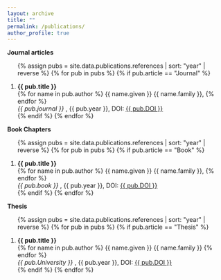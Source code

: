 ```yaml
---
layout: archive
title: ""
permalink: /publications/
author_profile: true
---
```

**Journal articles**

<ol>

{% assign pubs = site.data.publications.references | sort: "year" | reverse %}
{% for pub in pubs %}
   {% if pub.article == "Journal" %}
      <li>
         <b> {{ pub.title }} </b>
         <br>
         {% for name in pub.author %}
            {{ name.given }} {{ name.family }},
         {% endfor %}
         <br>
         <i> {{ pub.journal }} </i>,
         {{ pub.year }},
         DOI: <a target="_blank" href="{{ pub.DOI }}"><span class="tag is-danger">{{ pub.DOI }}</span></a>
      </li>
   {% endif %}
{% endfor %}

</ol>

**Book Chapters**

<ol>

{% assign pubs = site.data.publications.references | sort: "year" | reverse %}
{% for pub in pubs %}
   {% if pub.article == "Book" %}
      <li>
         <b> {{ pub.title }} </b>
         <br>
         {% for name in pub.author %}
            {{ name.given }} {{ name.family }},
         {% endfor %}
         <br>
         <i> {{ pub.book }} </i>,
         {{ pub.year }},
         DOI: <a target="_blank" href="{{ pub.DOI }}"><span class="tag is-danger">{{ pub.DOI }}</span></a>
      </li>
   {% endif %}
{% endfor %}

</ol>


**Thesis**

<ol>

{% assign pubs = site.data.publications.references | sort: "year" | reverse %}
{% for pub in pubs %}
   {% if pub.article == "Thesis" %}
      <li>
         <b> {{ pub.title }} </b>
         <br>
         {% for name in pub.author %}
            {{ name.given }} {{ name.family }}
         {% endfor %}
         <br>
         <i> {{ pub.University }} </i>,
         {{ pub.year }},
         DOI: <a target="_blank" href="{{ pub.DOI }}"><span class="tag is-danger">{{ pub.DOI }}</span></a>
      </li>
   {% endif %}
{% endfor %}

</ol>
